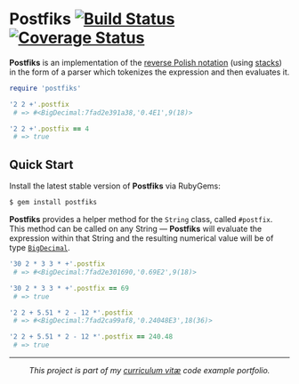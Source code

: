 # Postfiks [![Build Status](https://travis-ci.org/rafalchmiel/postfiks.svg?branch=master)](https://travis-ci.org/rafalchmiel/postfiks) [![Coverage Status](https://img.shields.io/coveralls/rafalchmiel/postfiks.svg)](https://coveralls.io/r/rafalchmiel/postfiks)
**Postfiks** is an implementation of the [reverse Polish notation](http://en.wikipedia.org/wiki/Reverse_Polish_notation) (using [stacks](http://en.wikipedia.org/wiki/Stack_(data_structure))) in the form of a parser which tokenizes the expression and then evaluates it.

```ruby
require 'postfiks'

'2 2 +'.postfix
 # => #<BigDecimal:7fad2e391a38,'0.4E1',9(18)>

'2 2 +'.postfix == 4
 # => true
```

## Quick Start
Install the latest stable version of **Postfiks** via RubyGems:

```bash
$ gem install postfiks
```

**Postfiks** provides a helper method for the `String` class, called `#postfix`. This method can be called on any String — **Postfiks** will evaluate the expression within that String and the resulting numerical value will be of type [`BigDecimal`](http://www.ruby-doc.org/stdlib-2.1.2/libdoc/bigdecimal/rdoc/BigDecimal.html).

```ruby
'30 2 * 3 3 * +'.postfix
 # => #<BigDecimal:7fad2e301690,'0.69E2',9(18)>

'30 2 * 3 3 * +'.postfix == 69
 # => true

'2 2 + 5.51 * 2 - 12 *'.postfix
 # => #<BigDecimal:7fad2ca99af8,'0.24048E3',18(36)>

'2 2 + 5.51 * 2 - 12 *'.postfix == 240.48
 # => true
```

---

*<p align="center">This project is part of my [curriculum vitæ](http://git.io/rafal) code example portfolio.</p>*
